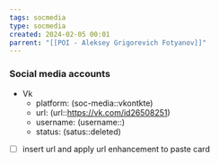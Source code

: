```yaml
---
tags: socmedia
type: socmedia
created: 2024-02-05 00:01
parrent: "[[POI - Aleksey Grigorevich Fotyanov]]"
---
```


### Social media accounts
- Vk
	- platform: (soc-media::vkontkte)
	- url: (url::https://vk.com/id26508251)
	- username: (username::)
	- status: (satus::deleted)
- [ ] insert url and apply url enhancement to paste card


